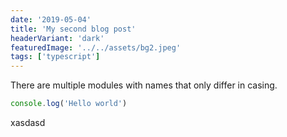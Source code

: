 ```yaml
---
date: '2019-05-04'
title: 'My second blog post'
headerVariant: 'dark'
featuredImage: '../../assets/bg2.jpeg'
tags: ['typescript']
---
```


There are multiple modules with names that only differ in
casing.

```js
console.log('Hello world')
```

xasdasd
